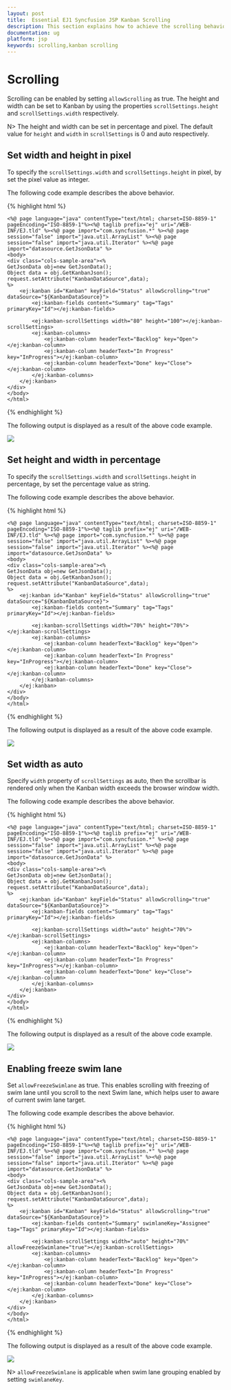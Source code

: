 ```yaml
---
layout: post
title:  Essential EJ1 Syncfusion JSP Kanban Scrolling
description: This section explains how to achieve the scrolling behavior and its functionalities using the Syncfusion JSP Kanban component.
documentation: ug
platform: jsp
keywords: scrolling,kanban scrolling
---
```


# Scrolling

Scrolling can be enabled by setting `allowScrolling` as true. The height and width can be set to Kanban by using the properties `scrollSettings.height` and `scrollSettings.width` respectively.

N> The height and width can be set in percentage and pixel. The default value for `height` and `width` in `scrollSettings` is 0 and auto respectively.

## Set width and height in pixel

To specify the `scrollSettings.width` and `scrollSettings.height` in pixel, by set the pixel value as integer.

The following code example describes the above behavior.

{% highlight html %}

    <%@ page language="java" contentType="text/html; charset=ISO-8859-1"
    pageEncoding="ISO-8859-1"%><%@ taglib prefix="ej" uri="/WEB-INF/EJ.tld" %><%@ page import="com.syncfusion.*" %><%@ page session="false" import="java.util.ArrayList" %><%@ page session="false" import="java.util.Iterator" %><%@ page import="datasource.GetJsonData" %>
    <body>
	<div class="cols-sample-area"><%
    GetJsonData obj=new GetJsonData();
    Object data = obj.GetKanbanJson();
    request.setAttribute("KanbanDataSource",data);
    %>
		<ej:kanban id="Kanban" keyField="Status" allowScrolling="true" dataSource="${KanbanDataSource}">
			<ej:kanban-fields content="Summary" tag="Tags" primaryKey="Id"></ej:kanban-fields>
		
			<ej:kanban-scrollSettings width="80" height="100"></ej:kanban-scrollSettings>
			<ej:kanban-columns>
				<ej:kanban-column headerText="Backlog" key="Open"></ej:kanban-column>
				<ej:kanban-column headerText="In Progress" key="InProgress"></ej:kanban-column>
				<ej:kanban-column headerText="Done" key="Close"></ej:kanban-column>
			</ej:kanban-columns>
		</ej:kanban>
	</div>
    </body>
    </html>
    
{% endhighlight %}

The following output is displayed as a result of the above code example.

![](Scrolling_images/scroll_img1.png)

## Set height and width in percentage

To specify the `scrollSettings.width` and `scrollSettings.height` in percentage, by set the percentage value as string.

The following code example describes the above behavior.


{% highlight html %}

    <%@ page language="java" contentType="text/html; charset=ISO-8859-1"
    pageEncoding="ISO-8859-1"%><%@ taglib prefix="ej" uri="/WEB-INF/EJ.tld" %><%@ page import="com.syncfusion.*" %><%@ page session="false" import="java.util.ArrayList" %><%@ page session="false" import="java.util.Iterator" %><%@ page import="datasource.GetJsonData" %>
    <body>
	<div class="cols-sample-area"><%
    GetJsonData obj=new GetJsonData();
    Object data = obj.GetKanbanJson();
    request.setAttribute("KanbanDataSource",data);
    %>
		<ej:kanban id="Kanban" keyField="Status" allowScrolling="true" dataSource="${KanbanDataSource}">
			<ej:kanban-fields content="Summary" tag="Tags" primaryKey="Id"></ej:kanban-fields>
		
			<ej:kanban-scrollSettings width="70%" height="70%"></ej:kanban-scrollSettings>
			<ej:kanban-columns>
				<ej:kanban-column headerText="Backlog" key="Open"></ej:kanban-column>
				<ej:kanban-column headerText="In Progress" key="InProgress"></ej:kanban-column>
				<ej:kanban-column headerText="Done" key="Close"></ej:kanban-column>
			</ej:kanban-columns>
		</ej:kanban>
	</div>
    </body>
    </html>

{% endhighlight %}


The following output is displayed as a result of the above code example.

![](Scrolling_images/scroll_img2.png)

## Set width as auto

Specify `width` property of `scrollSettings` as auto, then the scrollbar is rendered only when the Kanban width exceeds the browser window width.

The following code example describes the above behavior.

{% highlight html %}

    <%@ page language="java" contentType="text/html; charset=ISO-8859-1"
    pageEncoding="ISO-8859-1"%><%@ taglib prefix="ej" uri="/WEB-INF/EJ.tld" %><%@ page import="com.syncfusion.*" %><%@ page session="false" import="java.util.ArrayList" %><%@ page session="false" import="java.util.Iterator" %><%@ page import="datasource.GetJsonData" %>
    <body>
	<div class="cols-sample-area"><%
    GetJsonData obj=new GetJsonData();
    Object data = obj.GetKanbanJson();
    request.setAttribute("KanbanDataSource",data);
    %>
		<ej:kanban id="Kanban" keyField="Status" allowScrolling="true" dataSource="${KanbanDataSource}">
			<ej:kanban-fields content="Summary" tag="Tags" primaryKey="Id"></ej:kanban-fields>
		
			<ej:kanban-scrollSettings width="auto" height="70%"></ej:kanban-scrollSettings>
			<ej:kanban-columns>
				<ej:kanban-column headerText="Backlog" key="Open"></ej:kanban-column>
				<ej:kanban-column headerText="In Progress" key="InProgress"></ej:kanban-column>
				<ej:kanban-column headerText="Done" key="Close"></ej:kanban-column>
			</ej:kanban-columns>
		</ej:kanban>
	</div>
    </body>
    </html>

{% endhighlight %}

The following output is displayed as a result of the above code example.

![](Scrolling_images/scroll_img3.png)

## Enabling freeze swim lane

Set `allowFreezeSwimlane` as true. This enables scrolling with freezing of swim lane until you scroll to the next Swim lane, which helps user to aware of current swim lane target.

The following code example describes the above behavior.

{% highlight html %}

    <%@ page language="java" contentType="text/html; charset=ISO-8859-1"
    pageEncoding="ISO-8859-1"%><%@ taglib prefix="ej" uri="/WEB-INF/EJ.tld" %><%@ page import="com.syncfusion.*" %><%@ page session="false" import="java.util.ArrayList" %><%@ page session="false" import="java.util.Iterator" %><%@ page import="datasource.GetJsonData" %>
    <body>
	<div class="cols-sample-area"><%
    GetJsonData obj=new GetJsonData();
    Object data = obj.GetKanbanJson();
    request.setAttribute("KanbanDataSource",data);
    %>
		<ej:kanban id="Kanban" keyField="Status" allowScrolling="true" dataSource="${KanbanDataSource}">
			<ej:kanban-fields content="Summary" swimlaneKey="Assignee" tag="Tags" primaryKey="Id"></ej:kanban-fields>
		
			<ej:kanban-scrollSettings width="auto" height="70%" allowFreezeSwimlane="true"></ej:kanban-scrollSettings>
			<ej:kanban-columns>
				<ej:kanban-column headerText="Backlog" key="Open"></ej:kanban-column>
				<ej:kanban-column headerText="In Progress" key="InProgress"></ej:kanban-column>
				<ej:kanban-column headerText="Done" key="Close"></ej:kanban-column>
			</ej:kanban-columns>
		</ej:kanban>
	</div>
    </body>
    </html>

{% endhighlight %}

The following output is displayed as a result of the above code example.

![](Scrolling_images/scroll_img4.png)

N> `allowFreezeSwimlane` is applicable when swim lane grouping enabled by setting `swimlaneKey`.

